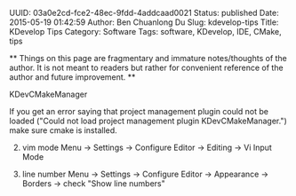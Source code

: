 UUID: 03a0e2cd-fce2-48ec-9fdd-4addcaad0021
Status: published
Date: 2015-05-19 01:42:59
Author: Ben Chuanlong Du
Slug: kdevelop-tips
Title: KDevelop Tips
Category: Software
Tags: software, KDevelop, IDE, CMake, tips

**
Things on this page are
fragmentary and immature notes/thoughts of the author.
It is not meant to readers
but rather for convenient reference of the author and future improvement.
**


KDevCMakeManager

If you get an error saying that project management plugin could not be loaded 
("Could not load project management plugin KDevCMakeManager.") make sure cmake is installed. 

2. vim mode
Menu -> Settings -> Configure Editor -> Editing -> Vi Input Mode 

3. line number
Menu -> Settings -> Configure Editor -> Appearance -> Borders -> check "Show line numbers"
